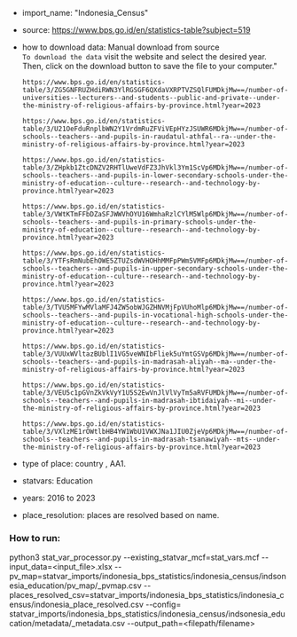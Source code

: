 - import_name: "Indonesia_Census"

- source: https://www.bps.go.id/en/statistics-table?subject=519 

- how to download data: Manual download from source  
  `To download the data` visit the website and select the desired year. Then, click on the download button to save the file to your computer."
  
  `https://www.bps.go.id/en/statistics-table/3/ZG5GNFRUZHdiRWN3YlRGSGF6QXdaVXRPTVZSQlFUMDkjMw==/number-of-universities--lecturers--and-students--public-and-private--under-the-ministry-of-religious-affairs-by-province.html?year=2023`
  
   `https://www.bps.go.id/en/statistics-table/3/U21OeFduRnplbWN2Y1VrdmRuZFViVEpHYzJSUWR6MDkjMw==/number-of-schools--teachers--and-pupils-in-raudatul-athfal--ra--under-the-ministry-of-religious-affairs-by-province.html?year=2023`
   
   `https://www.bps.go.id/en/statistics-table/3/ZHpkb1ZtcDNZV2RHTlUweVdFZ3JhVkl3Ym1ScVp6MDkjMw==/number-of-schools--teachers--and-pupils-in-lower-secondary-schools-under-the-ministry-of-education--culture--research--and-technology-by-province.html?year=2023`
   
   `https://www.bps.go.id/en/statistics-table/3/VWtKTmFFbDZaSFJWWVhOYU16WmhaRzlCYlM5Wlp6MDkjMw==/number-of-schools--teachers--and-pupils-in-primary-schools-under-the-ministry-of-education--culture--research--and-technology-by-province.html?year=2023`
   
   `https://www.bps.go.id/en/statistics-table/3/YTFsRmNubEhOWE5ZTUZsdWVHOHhMMFpPWm5VMFp6MDkjMw==/number-of-schools--teachers--and-pupils-in-upper-secondary-schools-under-the-ministry-of-education--culture--research--and-technology-by-province.html?year=2023`
   
   `https://www.bps.go.id/en/statistics-table/3/TVU5MFYwMVlaMFJ4ZW5obWJGZHNVMjFpVUhoMlp6MDkjMw==/number-of-schools--teachers--and-pupils-in-vocational-high-schools-under-the-ministry-of-education--culture--research--and-technology-by-province.html?year=2023`
   
   `https://www.bps.go.id/en/statistics-table/3/VUUxWVltazBUblI1VG5veWNIbFliek5uYmtGSVp6MDkjMw==/number-of-schools--teachers--and-pupils-in-madrasah-aliyah--ma--under-the-ministry-of-religious-affairs-by-province.html?year=2023`
   
   `https://www.bps.go.id/en/statistics-table/3/VEU5c1pGVnZkVkVyY1U5S2EwVnJlVlVyTm5aRVFUMDkjMw==/number-of-schools--teachers--and-pupils-in-madrasah-ibtidaiyah--mi--under-the-ministry-of-religious-affairs-by-province.html?year=2023`
   
   `https://www.bps.go.id/en/statistics-table/3/VXlzME1rOWtlbHB4YW1WbU1VWXJNa1JIU0ZjeVp6MDkjMw==/number-of-schools--teachers--and-pupils-in-madrasah-tsanawiyah--mts--under-the-ministry-of-religious-affairs-by-province.html?year=2023`
   
   
   
  

- type of place:  country , AA1. 

- statvars: Education

- years: 2016 to 2023

- place_resolution:  places are resolved based on name.

### How to run:

python3 stat_var_processor.py --existing_statvar_mcf=stat_vars.mcf --input_data=<input_file>.xlsx --pv_map=statvar_imports/indonesia_bps_statistics/indonesia_census/indsonesia_education/pv_map/<filename>_pvmap.csv --places_resolved_csv=statvar_imports/indonesia_bps_statistics/indonesia_census/indonesia_place_resolved.csv --config= statvar_imports/indonesia_bps_statistics/indonesia_census/indsonesia_education/metadata/<filename>_metadata.csv --output_path=<filepath/filename>

